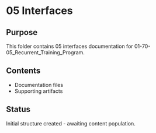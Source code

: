 # 05 Interfaces

## Purpose
This folder contains 05 interfaces documentation for 01-70-05_Recurrent_Training_Program.

## Contents
- Documentation files
- Supporting artifacts

## Status
Initial structure created - awaiting content population.
